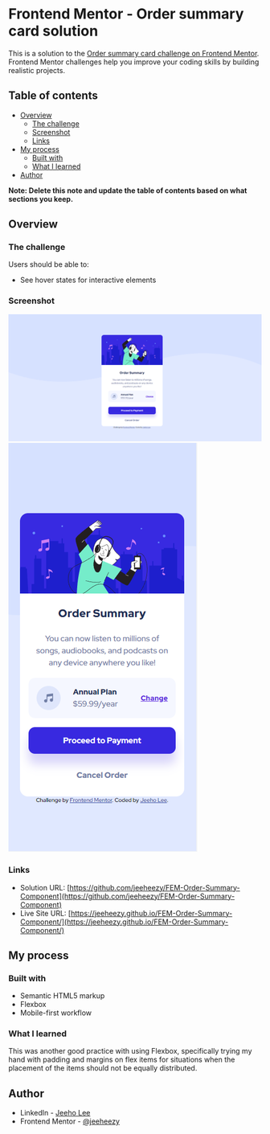 # Frontend Mentor - Order summary card solution

This is a solution to the [Order summary card challenge on Frontend Mentor](https://www.frontendmentor.io/challenges/order-summary-component-QlPmajDUj). Frontend Mentor challenges help you improve your coding skills by building realistic projects. 

## Table of contents

- [Overview](#overview)
  - [The challenge](#the-challenge)
  - [Screenshot](#screenshot)
  - [Links](#links)
- [My process](#my-process)
  - [Built with](#built-with)
  - [What I learned](#what-i-learned)
- [Author](#author)

**Note: Delete this note and update the table of contents based on what sections you keep.**

## Overview

### The challenge

Users should be able to:

- See hover states for interactive elements

### Screenshot

![Screenshot1](./images/2023-08-04%2017_39_10-Frontend%20Mentor%20_%20Order%20summary%20card.png)
![Screenshot2](./images/2023-08-04%2017_39_37-Frontend%20Mentor%20_%20Order%20summary%20card_mobile.png)


### Links

- Solution URL: [https://github.com/jeeheezy/FEM-Order-Summary-Component](https://github.com/jeeheezy/FEM-Order-Summary-Component)
- Live Site URL: [https://jeeheezy.github.io/FEM-Order-Summary-Component/](https://jeeheezy.github.io/FEM-Order-Summary-Component/)

## My process

### Built with

- Semantic HTML5 markup
- Flexbox
- Mobile-first workflow


### What I learned

This was another good practice with using Flexbox, specifically trying my hand with padding and margins on flex items for situations when the placement of the items should not be equally distributed. 


## Author

- LinkedIn - [Jeeho Lee](https://www.linkedin.com/in/jeeho-lee-719852182/)
- Frontend Mentor - [@jeeheezy](https://www.frontendmentor.io/profile/jeeheezy)

